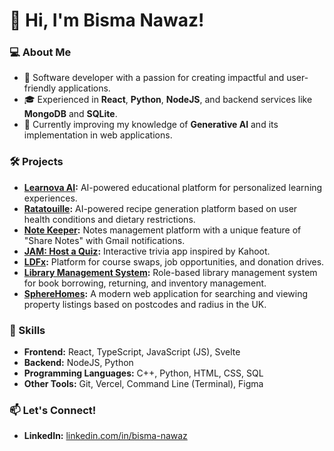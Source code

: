 # 👋 Hi, I'm Bisma Nawaz!

### 💻 About Me
- 🚀 Software developer with a passion for creating impactful and user-friendly applications.
- 🎓 Experienced in **React**, **Python**, **NodeJS**, and backend services like **MongoDB** and **SQLite**.
- 🌱 Currently improving my knowledge of **Generative AI** and its implementation in web applications.

### 🛠️ Projects
- **[Learnova AI](https://github.com/bisma-nawaz/Learnova-AI):** AI-powered educational platform for personalized learning experiences.
- **[Ratatouille](https://github.com/bisma-nawaz/healthyplateAI):** AI-powered recipe generation platform based on user health conditions and dietary restrictions.
- **[Note Keeper](https://github.com/bisma-nawaz/bisma-mern-10pshine):** Notes management platform with a unique feature of "Share Notes" with Gmail notifications. 
- **[JAM: Host a Quiz](https://github.com/TorqueKill/P01_JAM):** Interactive trivia app inspired by Kahoot.
- **[LDFx](https://github.com/UmarRamzan/LDFx):** Platform for course swaps, job opportunities, and donation drives.
- **[Library Management System](https://github.com/bisma-nawaz/library-management-system):** Role-based library management system for book borrowing, returning, and inventory management.
- **[SphereHomes](https://github.com/bisma-nawaz/SphereHomes):** A modern web application for searching and viewing property listings based on postcodes and radius in the UK.


### 🌟 Skills
- **Frontend:** React, TypeScript, JavaScript (JS), Svelte
- **Backend:** NodeJS, Python
- **Programming Languages:** C++, Python, HTML, CSS, SQL
- **Other Tools:** Git, Vercel, Command Line (Terminal), Figma

### 📫 Let's Connect!
- **LinkedIn:** [linkedin.com/in/bisma-nawaz](#)
